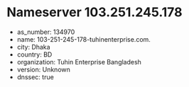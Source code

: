 # Nameserver 103.251.245.178

* as_number: 134970
* name: 103-251-245-178-tuhinenterprise.com.
* city: Dhaka
* country: BD
* organization: Tuhin Enterprise Bangladesh
* version: Unknown
* dnssec: true
